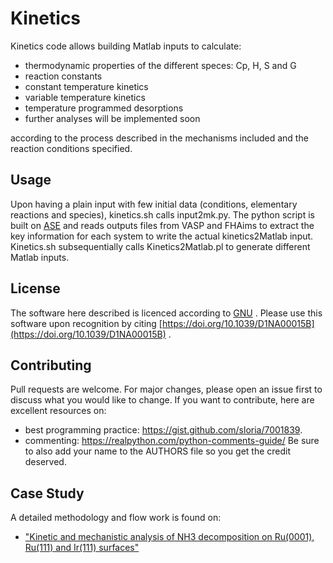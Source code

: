 # Kinetics

Kinetics code allows building Matlab inputs to calculate:
- thermodynamic properties of the different speces: Cp, H, S and G
- reaction constants
- constant temperature kinetics
- variable temperature kinetics
- temperature programmed desorptions
- further analyses will be implemented soon

according to the process described in the mechanisms included and the reaction conditions specified.

## Usage

Upon having a plain input with few initial data (conditions, elementary reactions and species), kinetics.sh calls input2mk.py. The python script is built on [ASE](https://wiki.fysik.dtu.dk/ase/) and reads outputs files from VASP and FHAims to extract the key information for each system to write the actual kinetics2Matlab input. Kinetics.sh subsequentially calls Kinetics2Matlab.pl to generate different Matlab inputs.

## License
The software here described is licenced according to [GNU](https://github.com/Roldan-Group/Kinetics/blob/main/LICENSE.md) .
Please use this software upon recognition by citing [https://doi.org/10.1039/D1NA00015B](https://doi.org/10.1039/D1NA00015B) .

## Contributing
Pull requests are welcome. For major changes, please open an issue first to discuss what you would like to change.
If you want to contribute, here are excellent resources on:
- best programming practice: https://gist.github.com/sloria/7001839.
- commenting: https://realpython.com/python-comments-guide/
Be sure to also add your name to the AUTHORS file so you get the credit deserved.


## Case Study
A detailed methodology and flow work is found on:
- ["Kinetic and mechanistic analysis of NH3 decomposition on Ru(0001), Ru(111) and Ir(111) surfaces"](https://doi.org/10.1039/D1NA00015B)

